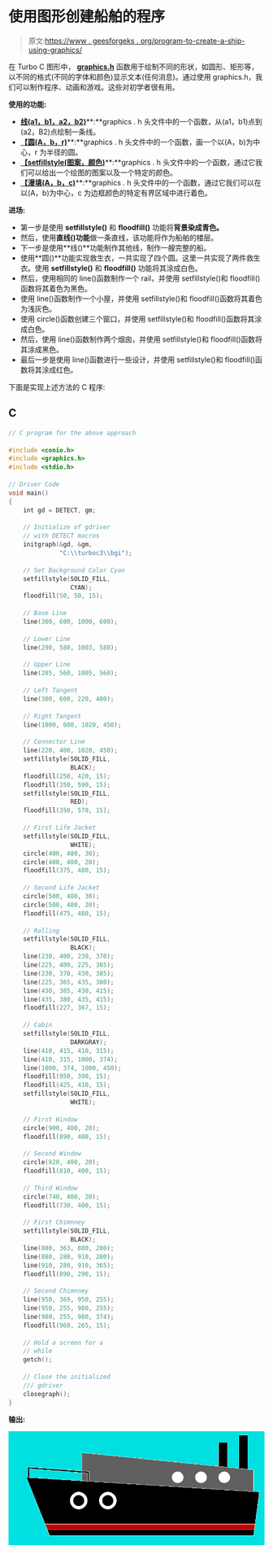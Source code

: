 # 使用图形创建船舶的程序

> 原文:[https://www . geesforgeks . org/program-to-create-a-ship-using-graphics/](https://www.geeksforgeeks.org/program-to-create-a-ship-using-graphics/)

在 Turbo C 图形中， [**graphics.h**](https://www.geeksforgeeks.org/include-graphics-h-codeblocks/) 函数用于绘制不同的形状，如圆形、矩形等，以不同的格式(不同的字体和颜色)显示文本(任何消息)。通过使用 graphics.h，我们可以制作程序、动画和游戏。这些对初学者很有用。

**使用的功能:**

*   [**线(a1，b1，a2，b2)**](https://www.geeksforgeeks.org/draw-line-c-graphics/?ref=rp)**:**graphics . h 头文件中的一个函数，从(a1，b1)点到(a2，B2)点绘制一条线。
*   [**【圆(A，b，r)**](https://www.geeksforgeeks.org/draw-circle-c-graphics/)**:**graphics . h 头文件中的一个函数，画一个以(A，b)为中心，r 为半径的圆。
*   [**【setfillstyle(图案，颜色)**](https://www.geeksforgeeks.org/setfillstyle-floodfill-c/)**:**graphics . h 头文件中的一个函数，通过它我们可以给出一个绘图的图案以及一个特定的颜色。
*   [**【漫填(A，b，c)**](https://www.geeksforgeeks.org/setfillstyle-floodfill-c/)**:**graphics . h 头文件中的一个函数，通过它我们可以在以(A，b)为中心，c 为边框颜色的特定有界区域中进行着色。

**进场:**

*   第一步是使用 **setfillstyle()** 和 **floodfill()** 功能将**背景染成青色。**
*   然后，使用**直线()功能**做一条直线，该功能将作为船舶的楼层。
*   下一步是使用**线()**功能制作其他线，制作一艘完整的船。
*   使用**圆()**功能实现救生衣，一共实现了四个圆。这里一共实现了两件救生衣。使用 **setfillstyle()** 和 **floodfill()** 功能将其涂成白色。
*   然后，使用相同的 line()函数制作一个 rail，并使用 setfillstyle()和 floodfill()函数将其着色为黑色。
*   使用 line()函数制作一个小屋，并使用 setfillstyle()和 floodfill()函数将其着色为浅灰色。
*   使用 circle()函数创建三个窗口，并使用 setfillstyle()和 floodfill()函数将其涂成白色。
*   然后，使用 line()函数制作两个烟囱，并使用 setfillstyle()和 floodfill()函数将其涂成黑色。
*   最后一步是使用 line()函数进行一些设计，并使用 setfillstyle()和 floodfill()函数将其涂成红色。

下面是实现上述方法的 C 程序:

## C

```cpp
// C program for the above approach

#include <conio.h>
#include <graphics.h>
#include <stdio.h>

// Driver Code
void main()
{
    int gd = DETECT, gm;

    // Initialize of gdriver
    // with DETECT macros
    initgraph(&gd, &gm,
              "C:\\turboc3\\bgi");

    // Set Background Color Cyan
    setfillstyle(SOLID_FILL,
                 CYAN);
    floodfill(50, 50, 15);

    // Base Line
    line(300, 600, 1000, 600);

    // Lower Line
    line(290, 580, 1003, 580);

    // Upper Line
    line(285, 560, 1005, 560);

    // Left Tangent
    line(300, 600, 220, 400);

    // Right Tangent
    line(1000, 600, 1020, 450);

    // Connector Line
    line(220, 400, 1020, 450);
    setfillstyle(SOLID_FILL,
                 BLACK);
    floodfill(250, 420, 15);
    floodfill(350, 590, 15);
    setfillstyle(SOLID_FILL,
                 RED);
    floodfill(350, 570, 15);

    // First Life Jacket
    setfillstyle(SOLID_FILL,
                 WHITE);
    circle(400, 480, 30);
    circle(400, 480, 20);
    floodfill(375, 480, 15);

    // Second Life Jacket
    circle(500, 480, 30);
    circle(500, 480, 20);
    floodfill(475, 480, 15);

    // Ralling
    setfillstyle(SOLID_FILL,
                 BLACK);
    line(230, 400, 230, 370);
    line(225, 400, 225, 365);
    line(230, 370, 430, 385);
    line(225, 365, 435, 380);
    line(430, 385, 430, 415);
    line(435, 380, 435, 415);
    floodfill(227, 367, 15);

    // Cabin
    setfillstyle(SOLID_FILL,
                 DARKGRAY);
    line(410, 415, 410, 315);
    line(410, 315, 1000, 374);
    line(1000, 374, 1000, 450);
    floodfill(950, 390, 15);
    floodfill(425, 410, 15);
    setfillstyle(SOLID_FILL,
                 WHITE);

    // First Window
    circle(900, 400, 20);
    floodfill(890, 400, 15);

    // Second Window
    circle(820, 400, 20);
    floodfill(810, 400, 15);

    // Third Window
    circle(740, 400, 20);
    floodfill(730, 400, 15);

    // First Chimnney
    setfillstyle(SOLID_FILL,
                 BLACK);
    line(880, 363, 880, 280);
    line(880, 280, 910, 280);
    line(910, 280, 910, 365);
    floodfill(890, 290, 15);

    // Second Chimnney
    line(950, 369, 950, 255);
    line(950, 255, 980, 255);
    line(980, 255, 980, 374);
    floodfill(960, 265, 15);

    // Hold a screen for a
    // while
    getch();

    // Close the initialized
    /// gdriver
    closegraph();
}
```

**输出:**

![](img/a1cefba733ff41717162feafabba99c4.png)
